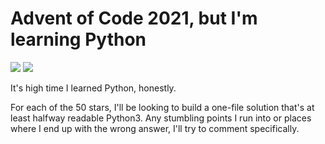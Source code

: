 # Advent of Code 2021, but I'm learning Python

![](https://img.shields.io/badge/day%20📅-12-blue)
![](https://img.shields.io/badge/stars%20⭐-24-yellow)

It's high time I learned Python, honestly.

For each of the 50 stars, I'll be looking to build a one-file solution that's
at least halfway readable Python3. Any stumbling points I run into or places
where I end up with the wrong answer, I'll try to comment specifically.
